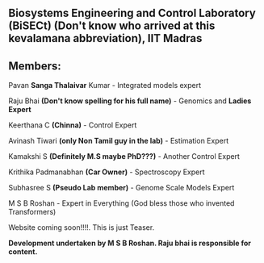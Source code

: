 ## Biosystems Engineering and Control Laboratory (BiSECt) (Don't know who arrived at this kevalamana abbreviation), IIT Madras

## Members:

Pavan **Sanga Thalaivar** Kumar - Integrated models expert

Raju Bhai **(Don't know spelling for his full name)** - Genomics and **Ladies Expert**  

Keerthana C **(Chinna)** - Control Expert

Avinash Tiwari **(only Non Tamil guy in the lab)** - Estimation Expert

Kamakshi S **(Definitely M.S maybe PhD???)** - Another Control Expert

Krithika Padmanabhan **(Car Owner)** - Spectroscopy Expert

Subhasree S **(Pseudo Lab member)** - Genome Scale Models Expert

M S B Roshan - Expert in Everything (God bless those who invented Transformers)

Website coming soon!!!!. This is just Teaser. 

**Development undertaken by M S B Roshan. Raju bhai is responsible for content.**
